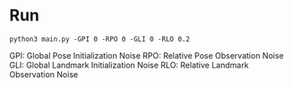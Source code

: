# Run

```
python3 main.py -GPI 0 -RPO 0 -GLI 0 -RLO 0.2
```
GPI: Global Pose Initialization Noise
RPO: Relative Pose Observation Noise
GLI: Global Landmark Initialization Noise
RLO: Relative Landmark Observation Noise
